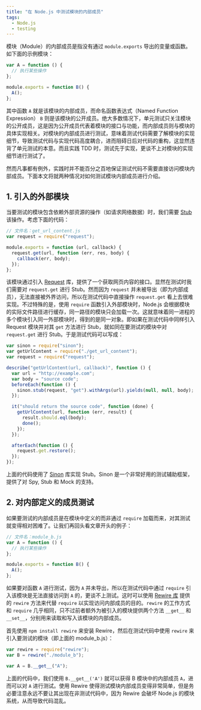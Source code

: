 ```yaml
---
title: "在 Node.js 中测试模块的内部成员"
tags:
  - Node.js
  - testing
---
```


模块（Module）的内部成员是指没有通过 `module.exports` 导出的变量或函数。如下面的示例模块：

```javascript
var A = function () {
  // 执行某些操作
};

module.exports = function B() {
  A();
};
```

其中函数 `A` 就是该模块的内部成员，而命名函数表达式（Named Function Expression） `B` 则是该模块的公开成员。绝大多数情况下，单元测试只关注模块的公开成员，这是因为公开成员代表着模块的接口与功能，而内部成员则与模块的具体实现相关。对模块的内部成员进行测试，意味着测试代码需要了解模块的实现细节，导致测试代码与实现代码高度耦合，进而阻碍日后对代码的重构，这显然违背了单元测试的本意。而且实践 TDD 时，测试先于实现，更谈不上对模块的实现细节进行测试了。

然而凡事都有例外，实践时并不能百分之百地保证测试代码不需要直接访问模块内部成员。下面本文将就两种情况对如何测试模块内部成员进行介绍。

<!-- more -->

## 1. 引入的外部模块

当要测试的模块包含依赖外部资源的操作（如请求网络数据）时，我们需要 [Stub](http://en.wikipedia.org/wiki/Test_stub) 该操作。考虑下面的代码：

```javascript
// 文件名：get_url_content.js
var request = require("request");

module.exports = function (url, callback) {
  request.get(url, function (err, res, body) {
    callback(err, body);
  });
};
```

该模块通过引入 [Request](https://github.com/mikeal/request) 库，提供了一个获取网页内容的接口。显然在测试时我们需要对 `request.get` 进行 Stub。然而因为 `request` 并未被导出（即为内部成员），无法直接被外界访问，所以在测试代码中直接操作 `request.get` 看上去很难实现。不过特殊的是，使用 `require` 函数引入外部模块时，Node.js 会根据模块的实际文件路径进行缓存，同一路径的模块只会加载一次。这就意味着同一进程的多个模块引入同一外部模块时，得到的是同一对象。即如果在测试代码中同样引入 Request 模块并对其 `get` 方法进行 Stub，就如同在要测试的模块中对 `request.get` 进行 Stub。于是测试代码可以写成：

```javascript
var sinon = require("sinon");
var getUrlContent = require("./get_url_content");
var request = require("request");

describe("getUrlContent(url, callback)", function () {
  var url = "http://example.com";
  var body = "source code";
  beforeEach(function () {
    sinon.stub(request, "get").withArgs(url).yields(null, null, body);
  });

  it("should return the source code", function (done) {
    getUrlContent(url, function (err, result) {
      result.should.eql(body);
      done();
    });
  });

  afterEach(function () {
    request.get.restore();
  });
});
```

上面的代码使用了 [Sinon](http://sinonjs.org) 库实现 Stub。Sinon 是一个非常好用的测试辅助框架，提供了对 Spy, Stub 和 Mock 的支持。

## 2. 对内部定义的成员测试

如果要测试的内部成员是在模块中定义的而非通过 `require` 加载而来，对其测试就变得相对困难了。让我们再回头看文章开头的例子：

```javascript
// 文件名：module_b.js
var A = function () {
  // 执行某些操作
};

module.exports = function B() {
  A();
};
```

如果要对函数 `A` 进行测试，因为 `A` 并未导出，所以在测试代码中通过 `require` 引入该模块是无法直接访问到 `A` 的，更谈不上测试。这时可以使用 [Rewire 库](https://github.com/jhnns/rewire) 提供的 `rewire` 方法来代替 `require` 以实现访问内部成员的目的。`rewire` 的工作方式和 `require` 几乎相同，只不过前者额外为被引入的模块提供两个方法 `__get__` 和 `__set__`，分别用来读取和写入该模块的内部成员。

首先使用 `npm install rewire` 来安装 Rewire，然后在测试代码中使用 `rewire` 来引入要测试的模块（即上面的 module_b.js）：

```javascript
var rewire = require("rewire");
var B = rewire("./module_b");

var A = B.__get__("A");
```

上面的代码中，我们使用 `B.__get__('A')` 就可以获得 B 模块中的内部成员 `A`，进而可以对 `A` 进行测试。使用 Rewire 使得测试模块内部成员变得非常简单，但是务必要注意永远不要让其出现在非测试代码中，因为 Rewire 会破坏 Node.js 的模块系统，从而导致代码混乱。
